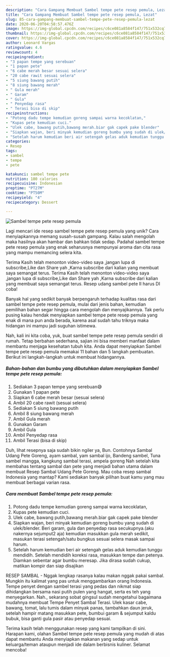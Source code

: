 ```yaml
---
description: "Cara Gampang Membuat Sambel tempe pete resep pemula, Lezat"
title: "Cara Gampang Membuat Sambel tempe pete resep pemula, Lezat"
slug: 85-cara-gampang-membuat-sambel-tempe-pete-resep-pemula-lezat
date: 2020-06-20T04:58:57.476Z
image: https://img-global.cpcdn.com/recipes/c6ce081a8584f147/751x532cq70/sambel-tempe-pete-resep-pemula-foto-resep-utama.jpg
thumbnail: https://img-global.cpcdn.com/recipes/c6ce081a8584f147/751x532cq70/sambel-tempe-pete-resep-pemula-foto-resep-utama.jpg
cover: https://img-global.cpcdn.com/recipes/c6ce081a8584f147/751x532cq70/sambel-tempe-pete-resep-pemula-foto-resep-utama.jpg
author: Leonard Vargas
ratingvalue: 4.6
reviewcount: 4
recipeingredient:
- "3 papan tempe yang serebuan"
- "1 papan pete"
- "6 cabe merah besar sesuai selera"
- "20 cabe rawit sesuai selera"
- "5 siung bawang putih"
- "8 siung bawang merah"
- " Gula merah"
- " Garam"
- " Gula"
- " Penyedap rasa"
- " Terasi bisa di skip"
recipeinstructions:
- "Potong dadu tempe kemudian goreng sampai warna kecoklatan,"
- "Kupas pete kemudian cuci."
- "Ulek cabe, bawang putih,bawang merah.biar gak capek pake blender"
- "Siapkan wajan, beri minyak kemudian goreng bumbu yang sudah di ulek/blender. Beri garam, gula dan penyedap rasa secukupnya.(aku nakernya sejumput2 aja) kemudian masukkan gula merah sedikit, masukan terasi setengah/satu bungkus sesuai selera masak sampai harum."
- "Setelah harum kemudian beri air setengah gelas aduk kemudian tunggu mendidih. Setelah mendidih koreksi rasa, masukkan tempe dan petenya. Diamkan sebentar agar bumbu meresap. Jika dirasa sudah cukup, matikan kompir dan siap disajikan"
categories:
- Resep
tags:
- sambel
- tempe
- pete

katakunci: sambel tempe pete 
nutrition: 180 calories
recipecuisine: Indonesian
preptime: "PT27M"
cooktime: "PT50M"
recipeyield: "4"
recipecategory: Dessert

---
```



![Sambel tempe pete resep pemula](https://img-global.cpcdn.com/recipes/c6ce081a8584f147/751x532cq70/sambel-tempe-pete-resep-pemula-foto-resep-utama.jpg)

Lagi mencari ide resep sambel tempe pete resep pemula yang unik? Cara menyiapkannya memang susah-susah gampang. Kalau salah mengolah maka hasilnya akan hambar dan bahkan tidak sedap. Padahal sambel tempe pete resep pemula yang enak seharusnya mempunyai aroma dan cita rasa yang mampu memancing selera kita.

Terima Kasih telah menonton video-video saya ,jangan lupa di subscribe,Like dan Share yah ,Karna subscribe dari kalian yang membuat saya semangat terus. Terima Kasih telah menonton video-video saya ,jangan lupa di subscribe,Like dan Share yah ,Karna subscribe dari kalian yang membuat saya semangat terus. Resep udang sambel pete II harus DI coba!

Banyak hal yang sedikit banyak berpengaruh terhadap kualitas rasa dari sambel tempe pete resep pemula, mulai dari jenis bahan, kemudian pemilihan bahan segar hingga cara mengolah dan menyajikannya. Tak perlu pusing kalau hendak menyiapkan sambel tempe pete resep pemula yang enak di mana pun anda berada, karena asal sudah tahu triknya maka hidangan ini mampu jadi suguhan istimewa.


Nah, kali ini kita coba, yuk, buat sambel tempe pete resep pemula sendiri di rumah. Tetap berbahan sederhana, sajian ini bisa memberi manfaat dalam membantu menjaga kesehatan tubuh kita. Anda dapat menyiapkan Sambel tempe pete resep pemula memakai 11 bahan dan 5 langkah pembuatan. Berikut ini langkah-langkah untuk membuat hidangannya.

<!--inarticleads1-->

##### Bahan-bahan dan bumbu yang dibutuhkan dalam menyiapkan Sambel tempe pete resep pemula:

1. Sediakan 3 papan tempe yang serebuan😅
1. Gunakan 1 papan pete
1. Siapkan 6 cabe merah besar (sesuai selera)
1. Ambil 20 cabe rawit (sesuai selera)
1. Sediakan 5 siung bawang putih
1. Ambil 8 siung bawang merah
1. Ambil  Gula merah
1. Gunakan  Garam
1. Ambil  Gula
1. Ambil  Penyedap rasa
1. Ambil  Terasi (bisa di skip)


Duh, lihat resepnya saja sudah bikin ngiler ya, Bun. Contohnya Sambal Udang Pete Goreng, ayam sambal, yam sambal ijo, Bandeng sambel, Tuna sambel mangga, kangkung sambal terasi, ampela goreng Nah setelah kita membahas tentang sambal dan pete yang menjadi bahan utama dalam membuat Resep Sambal Udang Pete Goreng. Mau coba resep sambal Indonesia yang mantap? Kami sediakan banyak pilihan buat kamu yang mau membuat berbagai varian rasa. 

<!--inarticleads2-->

##### Cara membuat Sambel tempe pete resep pemula:

1. Potong dadu tempe kemudian goreng sampai warna kecoklatan,
1. Kupas pete kemudian cuci.
1. Ulek cabe, bawang putih,bawang merah.biar gak capek pake blender
1. Siapkan wajan, beri minyak kemudian goreng bumbu yang sudah di ulek/blender. Beri garam, gula dan penyedap rasa secukupnya.(aku nakernya sejumput2 aja) kemudian masukkan gula merah sedikit, masukan terasi setengah/satu bungkus sesuai selera masak sampai harum.
1. Setelah harum kemudian beri air setengah gelas aduk kemudian tunggu mendidih. Setelah mendidih koreksi rasa, masukkan tempe dan petenya. Diamkan sebentar agar bumbu meresap. Jika dirasa sudah cukup, matikan kompir dan siap disajikan


RESEP SAMBAL - Nggak lengkap rasanya kalau makan nggak pakai sambal. Mungkin itu kalimat yang pas untuk menggambarkan orang Indonesia. Tempe penyet dengan sambel terasi yang pedas dan nikmat siap dihidangkan bersama nasi putih pulen yang hangat, serta es teh yang menyegarkan. Nah., sekarang sobat gingsul sudah mengetahui bagaimana mudahnya membuat Tempe Penyet Sambal Terasi. Ulek kasar cabe, bawang, tomat, lalu tumis dalam minyak panas, tambahkan daun jeruk, setelah hampir matang masukkan pete, bumbui garam &amp; sejumput kaldu bubuk, bisa ganti gula pasir atau penyedap sesuai. 

Terima kasih telah menggunakan resep yang kami tampilkan di sini. Harapan kami, olahan Sambel tempe pete resep pemula yang mudah di atas dapat membantu Anda menyiapkan makanan yang sedap untuk keluarga/teman ataupun menjadi ide dalam berbisnis kuliner. Selamat mencoba!
